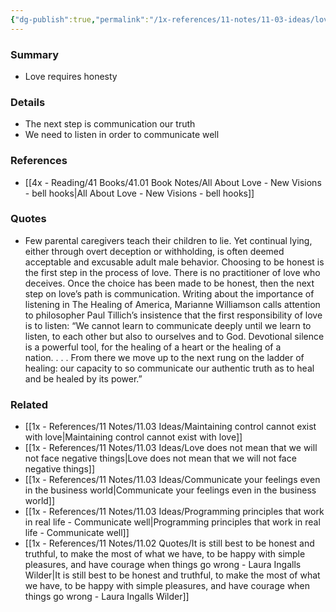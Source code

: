 ```yaml
---
{"dg-publish":true,"permalink":"/1x-references/11-notes/11-03-ideas/love-requires-honesty/","title":"Love requires honesty","created":"2025-03-27T20:56:51.905+03:00","updated":"2025-04-10T10:34:26.233+03:00"}
---
```



### Summary
- Love requires honesty

### Details
- The next step is communication our truth
- We need to listen in order to communicate well

### References
- [[4x - Reading/41 Books/41.01 Book Notes/All About Love - New Visions - bell hooks\|All About Love - New Visions - bell hooks]]

### Quotes
- Few parental caregivers teach their children to lie. Yet continual lying, either through overt deception or withholding, is often deemed acceptable and excusable adult male behavior. Choosing to be honest is the first step in the process of love. There is no practitioner of love who deceives. Once the choice has been made to be honest, then the next step on love’s path is communication. Writing about the importance of listening in The Healing of America, Marianne Williamson calls attention to philosopher Paul Tillich’s insistence that the first responsibility of love is to listen: “We cannot learn to communicate deeply until we learn to listen, to each other but also to ourselves and to God. Devotional silence is a powerful tool, for the healing of a heart or the healing of a nation. . . . From there we move up to the next rung on the ladder of healing: our capacity to so communicate our authentic truth as to heal and be healed by its power.”

### Related
- [[1x - References/11 Notes/11.03 Ideas/Maintaining control cannot exist with love\|Maintaining control cannot exist with love]]
- [[1x - References/11 Notes/11.03 Ideas/Love does not mean that we will not face negative things\|Love does not mean that we will not face negative things]]
- [[1x - References/11 Notes/11.03 Ideas/Communicate your feelings even in the business world\|Communicate your feelings even in the business world]]
- [[1x - References/11 Notes/11.03 Ideas/Programming principles that work in real life - Communicate well\|Programming principles that work in real life - Communicate well]]
- [[1x - References/11 Notes/11.02 Quotes/It is still best to be honest and truthful, to make the most of what we have, to be happy with simple pleasures, and have courage when things go wrong - Laura Ingalls Wilder\|It is still best to be honest and truthful, to make the most of what we have, to be happy with simple pleasures, and have courage when things go wrong - Laura Ingalls Wilder]]